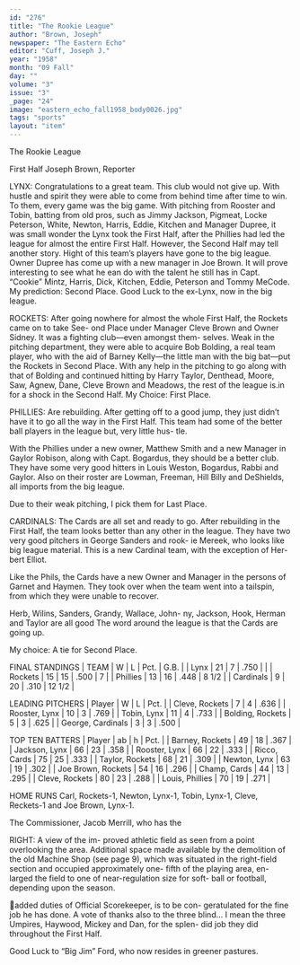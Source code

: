 ```yaml
---
id: "276"
title: "The Rookie League"
author: "Brown, Joseph"
newspaper: "The Eastern Echo"
editor: "Cuff, Joseph J."
year: "1958"
month: "09 Fall"
day: ""
volume: "3"
issue: "3"
_page: "24"
image: "eastern_echo_fall1958_body0026.jpg"
tags: "sports"
layout: "item"
---
```

The Rookie League

First Half
Joseph Brown, Reporter

LYNX: Congratulations to a great team. This
club would not give up. With hustle and spirit
they were able to come from behind time after time
to win. To them, every game was the big game.
With pitching from Rooster and Tobin, batting from
old pros, such as Jimmy Jackson, Pigmeat, Locke
Peterson, White, Newton, Harris, Eddie, Kitchen
and Manager Dupree, it was small wonder the Lynx
took the First Half, after the Phillies had led the
league for almost the entire First Half. However,
the Second Half may tell another story. Hight of
this team’s players have gone to the big league.
Owner Dupree has come up with a new manager in
Joe Brown. It will prove interesting to see what he
ean do with the talent he still has in Capt. “Cookie”
Mintz, Harris, Dick, Kitchen, Eddie, Peterson and
Tommy MeCode. My prediction: Second Place.
Good Luck to the ex-Lynx, now in the big league.

ROCKETS: After going nowhere for almost the
whole First Half, the Rockets came on to take See-
ond Place under Manager Cleve Brown and Owner
Sidney. It was a fighting club—even amongst them-
selves. Weak in the pitching department, they were
able to acquire Bob Bolding, a real team player, who
with the aid of Barney Kelly—the little man with
the big bat—put the Rockets in Second Place. With
any help in the pitching to go along with that of
Bolding and continued hitting by Harry Taylor,
Denthead, Moore, Saw, Agnew, Dane, Cleve Brown
and Meadows, the rest of the league is.in for a shock
in the Second Half. My Choice: First Place.

PHILLIES: Are rebuilding. After getting off to
a good jump, they just didn’t have it to go all the
way in the First Half. This team had some of the
better ball players in the league but, very little hus-
tle.

With the Phillies under a new owner, Matthew
Smith and a new Manager in Gaylor Robison, along
with Capt. Bogardus, they should be a better club.
They have some very good hitters in Louis Weston,
Bogardus, Rabbi and Gaylor. Also on their roster
are Lowman, Freeman, Hill Billy and DeShields, all
imports from the big league.

Due to their weak pitching, I pick them for
Last Place.

CARDINALS: The Cards are all set and ready to
go. After rebuilding in the First Half, the team
looks better than any other in the league. They have
two very good pitchers in George Sanders and rook-
ie Mereek, who looks like big league material. This
is a new Cardinal team, with the exception of Her-
bert Elliot.

Like the Phils, the Cards have a new Owner
and Manager in the persons of Garnet and Haymen.
They took over when the team went into a tailspin,
from which they were unable to recover.

Herb, Wilins, Sanders, Grandy, Wallace, John-
ny, Jackson, Hook, Herman and Taylor are all good
The word around the league
is that the Cards are going up.

My choice: A tie for Second Place.

FINAL STANDINGS
| TEAM      | W  | L  | Pct. | G.B.   |
| Lynx      | 21 | 7  | .750 |        |
| Rockets   | 15 | 15 | .500 | 7      |
| Phillies  | 13 | 16 | .448 | 8 1/2  |
| Cardinals | 9  | 20 | .310 | 12 1/2 |

LEADING PITCHERS
| Player            | W  | L | Pct. |
| Cleve, Rockets    | 7  | 4 | .636 |
| Rooster, Lynx     | 10 | 3 | .769 |
| Tobin, Lynx       | 11 | 4 | .733 |
| Bolding, Rockets  | 5  | 3 | .625 |
| George, Cardinals | 3  | 3 | .500 |

TOP TEN BATTERS
| Player             | ab | h  | Pct. |
| Barney, Rockets    | 49 | 18 | .367 |
| Jackson, Lynx      | 66 | 23 | .358 |
| Rooster, Lynx      | 66 | 22 | .333 |
| Ricco, Cards       | 75 | 25 | .333 |
| Taylor, Rockets    | 68 | 21 | .309 |
| Newton, Lynx       | 63 | 19 | .302 |
| Joe Brown, Rockets | 54 | 16 | .296 |
| Champ, Cards       | 44 | 13 | .295 |
| Cleve, Rockets     | 80 | 23 | .288 |
| Louis, Phillies    | 70 | 19 | .271 |

HOME RUNS
Carl, Rockets-1, Newton, Lynx-1, Tobin, Lynx-1, Cleve, Reckets-1
and Joe Brown, Lynx-1.

The Commissioner, Jacob Merrill, who has the

RIGHT: A view of the im-
proved athletic field as seen
from a point overlooking the
area. Additional space made
available by the demolition of
the old Machine Shop (see
page 9), which was situated
in the right-field section and
occupied approximately one-
fifth of the playing area, en-
larged the field to one of
near-regulation size for soft-
ball or football, depending
upon the season.

added duties of Official Scorekeeper, is to be con-
geratulated for the fine job he has done. A vote of
thanks also to the three blind... I mean the three
Umpires, Haywood, Mickey and Dan, for the splen-
did job they did throughout the First Half.

Good Luck to “Big Jim” Ford, who now resides
in greener pastures.

